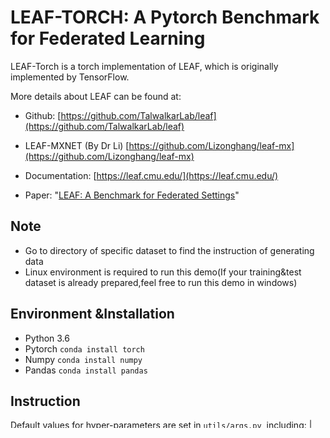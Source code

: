 # LEAF-TORCH: A Pytorch Benchmark for Federated Learning
LEAF-Torch is a torch implementation of LEAF, which is originally implemented by TensorFlow.

More details about LEAF can be found at:

-   Github:  [https://github.com/TalwalkarLab/leaf](https://github.com/TalwalkarLab/leaf)
- LEAF-MXNET (By Dr Li) [https://github.com/Lizonghang/leaf-mx](https://github.com/Lizonghang/leaf-mx)
-   Documentation:  [https://leaf.cmu.edu/](https://leaf.cmu.edu/)
    
-   Paper: "[LEAF: A Benchmark for Federated Settings](https://arxiv.org/abs/1812.01097)"

## Note

- Go to directory of specific dataset to find the instruction of generating data
- Linux environment is required to run this demo(If your training&test dataset is already prepared,feel free to run this demo in windows)
## Environment &Installation
- Python 3.6
- Pytorch  `conda install torch`
- Numpy   `conda install numpy`
- Pandas   `conda install pandas`

## Instruction
Default values for hyper-parameters are set in `utils/args.py`, including:
| Variable Name | Default Value|Optional Values|Description|
|--|--|--|--|
| -dataset|"femnist"|"femnist"|Dataset used for federated learning|
|-model|"cnn"|"cnn"|Neural network used for federated training.|
|--num-rounds|2|integer|Number of rounds to simulate|
|--eval-every|20|integer|Evaluate the federated model every few rounds.
|--clients-per-round|10|integer|Number of clients participating in each round.
|--batch-size|5|integer|Number of training samples in each batch.
|--num-epochs|2|integer|Number of local epochs in each round.|
|-lr|0.01|float|Learning rate for local optimizers.
|--seed|0|integer|Seed for random client sampling and batch splitting.
|--metrics-name|"metrics"|string|Name of matrics files
|--log-dir|"logs"|string|Directory for log files.
|--log-rank|0|integer|Identity for current training process (i.e., `CONTAINER_RANK`). Log files will be written to `logs/{DATASET}/{CONTAINER_RANK}/` (e.g., `logs/femnist/0/`)
|--use-val-set|None|None|Set this option to use validate set otherwise the test set is used
|--count-ops|None|None|Set this option to enable operation counter, otherwise `flops=0` is returned. Enable this will increase the CPU usage and reduce efficiency.
## Othernotes
- You can find the output of this demo in logs folder. e.g`logs/femnist/0`
- More functions will be uploaded soon.
## Thanks

Thanks to [Dr Zonghang Li](https://github.com/Lizonghang)  ,who gives this project  valuable advice and instruction.

And if this project is useful to you,don't forget to give me a star~~~



